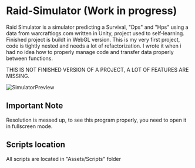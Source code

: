 # Raid-Simulator (Work in progress)
Raid Simulator is a simulator predicting a Survival, "Dps" and "Hps" using a data from warcraftlogs.com written in Unity, project used to self-learning. Finished project is buildt in WebGL version. This is my very first project, code is tightly nested and needs a lot of refactorization. I wrote it when i had no idea how to properly manage code and transfer data properly between functions.

THIS IS NOT FINISHED VERSION OF A PROJECT, A LOT OF FEATURES ARE MISSING.

![SimulatorPreview](Preview/SimPreview.gif)

## Important Note
Resolution is messed up, to see this program properly, you need to open it in fullscreen mode.

## Scripts location
All scripts are located in "Assets/Scripts" folder
